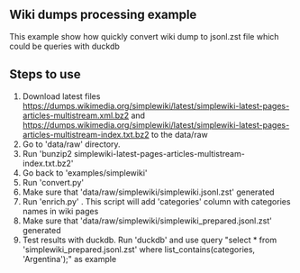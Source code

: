 ## Wiki dumps processing example

This example show how quickly convert wiki dump to jsonl.zst file which could be queries with duckdb

## Steps to use
1. Download latest files https://dumps.wikimedia.org/simplewiki/latest/simplewiki-latest-pages-articles-multistream.xml.bz2 and https://dumps.wikimedia.org/simplewiki/latest/simplewiki-latest-pages-articles-multistream-index.txt.bz2 to the data/raw
2. Go to 'data/raw' directory.
3. Run 'bunzip2 simplewiki-latest-pages-articles-multistream-index.txt.bz2'
4. Go back to 'examples/simplewiki'
5. Run 'convert.py'
6. Make sure that 'data/raw/simplewiki/simplewiki.jsonl.zst' generated
7. Run 'enrich.py' . This script will add 'categories' column with categories names in wiki pages
8. Make sure that 'data/raw/simplewiki/simplewiki_prepared.jsonl.zst' generated
9. Test results with duckdb. Run 'duckdb' and use query "select * from 'simplewiki_prepared.jsonl.zst' where list_contains(categories, 'Argentina');" as example
